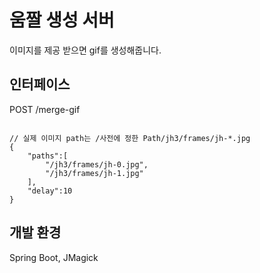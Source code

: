 # 움짤 생성 서버
이미지를 제공 받으면 gif를 생성해줍니다. 

## 인터페이스
POST /merge-gif
```

// 실제 이미지 path는 /사전에 정한 Path/jh3/frames/jh-*.jpg
{
    "paths":[
        "/jh3/frames/jh-0.jpg", 
        "/jh3/frames/jh-1.jpg"
    ],
    "delay":10
}

```
## 개발 환경
Spring Boot, JMagick